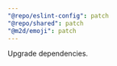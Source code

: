 ```yaml
---
"@repo/eslint-config": patch
"@repo/shared": patch
"@m2d/emoji": patch
---
```


Upgrade dependencies.
